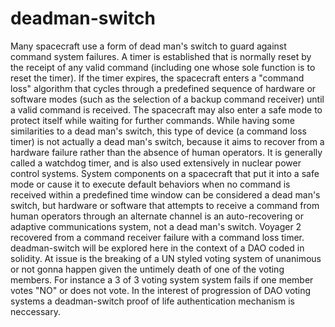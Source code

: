# deadman-switch
  Many spacecraft use a form of dead man's switch to guard against command system failures. A timer is established that is normally reset by the receipt of any valid command (including one whose sole function is to reset the timer). If the timer expires, the spacecraft enters a "command loss" algorithm that cycles through a predefined sequence of hardware or software modes (such as the selection of a backup command receiver) until a valid command is received. The spacecraft may also enter a safe mode to protect itself while waiting for further commands.  While having some similarities to a dead man's switch, this type of device (a command loss timer) is not actually a dead man's switch, because it aims to recover from a hardware failure rather than the absence of human operators. It is generally called a watchdog timer, and is also used extensively in nuclear power control systems. System components on a spacecraft that put it into a safe mode or cause it to execute default behaviors when no command is received within a predefined time window can be considered a dead man's switch, but hardware or software that attempts to receive a command from human operators through an alternate channel is an auto-recovering or adaptive communications system, not a dead man's switch. Voyager 2 recovered from a command receiver failure with a command loss timer.
  deadman-switch will be explored here in the context of a DAO coded in solidity. At issue is the breaking of a UN styled voting system of unanimous or not gonna happen given the untimely death of one of the voting members. For instance a 3 of 3 voting system system fails if one member votes "NO" or does not vote. In the interest of progression of DAO voting systems a deadman-switch proof of life authentication mechanism is neccessary.
